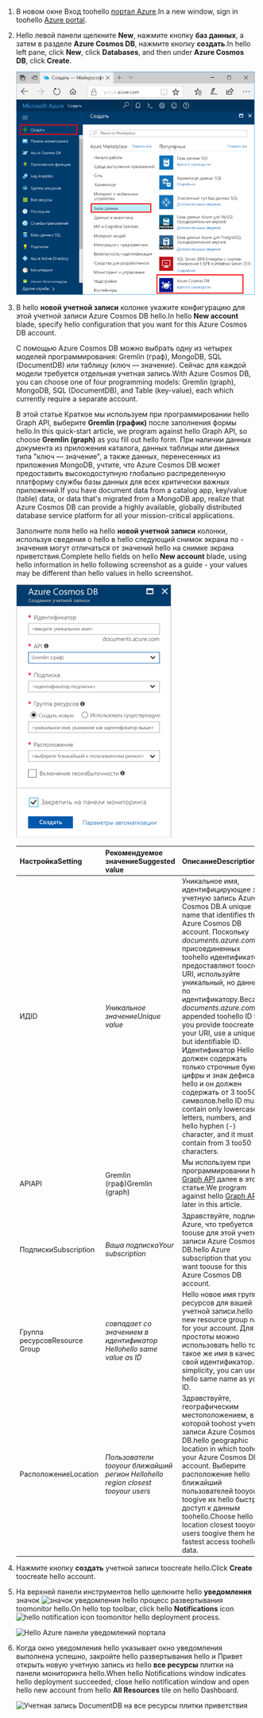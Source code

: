 1. <span data-ttu-id="d3d73-101">В новом окне Вход toohello [портал Azure](https://portal.azure.com/).</span><span class="sxs-lookup"><span data-stu-id="d3d73-101">In a new window, sign in toohello [Azure portal](https://portal.azure.com/).</span></span>
2. <span data-ttu-id="d3d73-102">Hello левой панели щелкните **New**, нажмите кнопку **баз данных**, а затем в разделе **Azure Cosmos DB**, нажмите кнопку **создать**.</span><span class="sxs-lookup"><span data-stu-id="d3d73-102">In hello left pane, click **New**, click **Databases**, and then under **Azure Cosmos DB**, click **Create**.</span></span>
   
   ![Область "Базы данных" на портале Azure](./media/cosmos-db-create-dbaccount-graph/create-nosql-db-databases-json-tutorial-1.png)

3. <span data-ttu-id="d3d73-104">В hello **новой учетной записи** колонке укажите конфигурацию для этой учетной записи Azure Cosmos DB hello.</span><span class="sxs-lookup"><span data-stu-id="d3d73-104">In hello **New account** blade, specify hello configuration that you want for this Azure Cosmos DB account.</span></span> 

    <span data-ttu-id="d3d73-105">C помощью Azure Cosmos DB можно выбрать одну из четырех моделей программирования: Gremlin (граф), MongoDB, SQL (DocumentDB) или таблицу (ключ — значение). Сейчас для каждой модели требуется отдельная учетная запись.</span><span class="sxs-lookup"><span data-stu-id="d3d73-105">With Azure Cosmos DB, you can choose one of four programming models: Gremlin (graph), MongoDB, SQL (DocumentDB), and Table (key-value), each which currently require a separate account.</span></span>
       
    <span data-ttu-id="d3d73-106">В этой статье Краткое мы используем при программировании hello Graph API, выберите **Gremlin (график)** после заполнения формы hello.</span><span class="sxs-lookup"><span data-stu-id="d3d73-106">In this quick-start article, we program against hello Graph API, so choose **Gremlin (graph)** as you fill out hello form.</span></span> <span data-ttu-id="d3d73-107">При наличии данных документа из приложения каталога, данных таблицы или данных типа "ключ — значение", а также данных, перенесенных из приложения MongoDB, учтите, что Azure Cosmos DB может предоставить высокодоступную глобально распределенную платформу службы базы данных для всех критически важных приложений.</span><span class="sxs-lookup"><span data-stu-id="d3d73-107">If you have document data from a catalog app, key/value (table) data, or data that's migrated from a MongoDB app, realize that Azure Cosmos DB can provide a highly available, globally distributed database service platform for all your mission-critical applications.</span></span>

    <span data-ttu-id="d3d73-108">Заполните поля hello на hello **новой учетной записи** колонки, используя сведения о hello в hello следующий снимок экрана по - значения могут отличаться от значений hello на снимке экрана приветствия.</span><span class="sxs-lookup"><span data-stu-id="d3d73-108">Complete hello fields on hello **New account** blade, using hello information in hello following screenshot as a guide - your values may be different than hello values in hello screenshot.</span></span>
 
    ![Hello Новая колонка учетную запись для Azure Cosmos DB](./media/cosmos-db-create-dbaccount-graph/create-nosql-db-databases-json-tutorial-2.png)

    <span data-ttu-id="d3d73-110">Настройка</span><span class="sxs-lookup"><span data-stu-id="d3d73-110">Setting</span></span>|<span data-ttu-id="d3d73-111">Рекомендуемое значение</span><span class="sxs-lookup"><span data-stu-id="d3d73-111">Suggested value</span></span>|<span data-ttu-id="d3d73-112">Описание</span><span class="sxs-lookup"><span data-stu-id="d3d73-112">Description</span></span>
    ---|---|---
    <span data-ttu-id="d3d73-113">ИД</span><span class="sxs-lookup"><span data-stu-id="d3d73-113">ID</span></span>|<span data-ttu-id="d3d73-114">*Уникальное значение*</span><span class="sxs-lookup"><span data-stu-id="d3d73-114">*Unique value*</span></span>|<span data-ttu-id="d3d73-115">Уникальное имя, идентифицирующее эту учетную запись Azure Cosmos DB.</span><span class="sxs-lookup"><span data-stu-id="d3d73-115">A unique name that identifies this Azure Cosmos DB account.</span></span> <span data-ttu-id="d3d73-116">Поскольку *documents.azure.com* — присоединенных toohello идентификатор предоставляют toocreate URI, используйте уникальный, но данные по идентификатору.</span><span class="sxs-lookup"><span data-stu-id="d3d73-116">Because *documents.azure.com* is appended toohello ID that you provide toocreate your URI, use a unique but identifiable ID.</span></span> <span data-ttu-id="d3d73-117">Идентификатор Hello должен содержать только строчные буквы, цифры и знак дефиса (-) hello и он должен содержать от 3 too50 символов.</span><span class="sxs-lookup"><span data-stu-id="d3d73-117">hello ID must contain only lowercase letters, numbers, and hello hyphen (-) character, and it must contain from 3 too50 characters.</span></span>
    <span data-ttu-id="d3d73-118">API</span><span class="sxs-lookup"><span data-stu-id="d3d73-118">API</span></span>|<span data-ttu-id="d3d73-119">Gremlin (граф)</span><span class="sxs-lookup"><span data-stu-id="d3d73-119">Gremlin (graph)</span></span>|<span data-ttu-id="d3d73-120">Мы используем при программировании hello [Graph API](../articles/cosmos-db/graph-introduction.md) далее в этой статье.</span><span class="sxs-lookup"><span data-stu-id="d3d73-120">We program against hello [Graph API](../articles/cosmos-db/graph-introduction.md) later in this article.</span></span>|
    <span data-ttu-id="d3d73-121">Подписки</span><span class="sxs-lookup"><span data-stu-id="d3d73-121">Subscription</span></span>|<span data-ttu-id="d3d73-122">*Ваша подписка*</span><span class="sxs-lookup"><span data-stu-id="d3d73-122">*Your subscription*</span></span>|<span data-ttu-id="d3d73-123">Здравствуйте, подписки Azure, что требуется toouse для этой учетной записи Azure Cosmos DB.</span><span class="sxs-lookup"><span data-stu-id="d3d73-123">hello Azure subscription that you want toouse for this Azure Cosmos DB account.</span></span> 
    <span data-ttu-id="d3d73-124">Группа ресурсов</span><span class="sxs-lookup"><span data-stu-id="d3d73-124">Resource Group</span></span>|<span data-ttu-id="d3d73-125">*совпадает со значением в идентификатор Hello*</span><span class="sxs-lookup"><span data-stu-id="d3d73-125">*hello same value as ID*</span></span>|<span data-ttu-id="d3d73-126">Hello новое имя группы ресурсов для вашей учетной записи.</span><span class="sxs-lookup"><span data-stu-id="d3d73-126">hello new resource group name for your account.</span></span> <span data-ttu-id="d3d73-127">Для простоты можно использовать hello точно такое же имя в качестве свой идентификатор.</span><span class="sxs-lookup"><span data-stu-id="d3d73-127">For simplicity, you can use hello same name as your ID.</span></span> 
    <span data-ttu-id="d3d73-128">Расположение</span><span class="sxs-lookup"><span data-stu-id="d3d73-128">Location</span></span>|<span data-ttu-id="d3d73-129">*Пользователи tooyour ближайший регион Hello*</span><span class="sxs-lookup"><span data-stu-id="d3d73-129">*hello region closest tooyour users*</span></span>|<span data-ttu-id="d3d73-130">Здравствуйте, географическим местоположением, в которой toohost учетной записи Azure Cosmos DB.</span><span class="sxs-lookup"><span data-stu-id="d3d73-130">hello geographic location in which toohost your Azure Cosmos DB account.</span></span> <span data-ttu-id="d3d73-131">Выберите расположение hello ближайший пользователей tooyour toogive их hello быстрый доступ к данным toohello.</span><span class="sxs-lookup"><span data-stu-id="d3d73-131">Choose hello location closest tooyour users toogive them hello fastest access toohello data.</span></span>

4. <span data-ttu-id="d3d73-132">Нажмите кнопку **создать** учетной записи toocreate hello.</span><span class="sxs-lookup"><span data-stu-id="d3d73-132">Click **Create** toocreate hello account.</span></span>
5. <span data-ttu-id="d3d73-133">На верхней панели инструментов hello щелкните hello **уведомления** значок ![значок уведомления hello](./media/cosmos-db-create-dbaccount-graph/notification-icon.png) процесс развертывания toomonitor hello.</span><span class="sxs-lookup"><span data-stu-id="d3d73-133">On hello top toolbar, click hello **Notifications** icon ![hello notification icon](./media/cosmos-db-create-dbaccount-graph/notification-icon.png) toomonitor hello deployment process.</span></span>

    ![Hello Azure панели уведомлений портала](./media/cosmos-db-create-dbaccount-graph/notification.png)

6.  <span data-ttu-id="d3d73-135">Когда окно уведомления hello указывает окно уведомления выполнена успешно, закройте hello развертывания hello и Привет открыть новую учетную запись из hello **все ресурсы** плитки на панели мониторинга hello.</span><span class="sxs-lookup"><span data-stu-id="d3d73-135">When hello Notifications window indicates hello deployment succeeded, close hello notification window and open hello new account from hello **All Resources** tile on hello Dashboard.</span></span> 

    ![Учетная запись DocumentDB на все ресурсы плитки приветствия](./media/cosmos-db-create-dbaccount-graph/azure-documentdb-all-resources.png)
